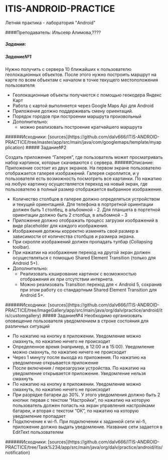 # ITIS-ANDROID-PRACTICE
Летняя практика - лаборатория "Android"

####Преподаватель: Ильсеяр Алимова,????

##### Задания:
##### Задание№1 
Нужно получить с сервера 10 ближайших к пользователю геолокационных объектов. После этого нужно построить маршрут на карте по всем объектам с началом в точке текущего местоположения пользователя
<ul>
<li>Геолокационные объекты получаются с помощью геокодера Яндекс Карт</li>
<li>Работа с картой выполняется через Google Maps Api для Android</li>
<li>Приложение должно поддерживать смену ориентаций.</li>
<li>Порядок городов при построении маршрута произвольный</li>
<li>Дополнительно:
  <ul>
      <li>можно реализовать построение кратчайшего маршрута</li>
  </ul>
</li>
</ul>

</ul>
######Исходники: [sources](https://github.com/dalv666/ITIS-ANDROID-PRACTICE/tree/master/app/src/main/java/com/googlemaps/template/myapplication)
##### Задание№2

Cоздать приложение “Галерея”, где пользователь может просматривать набор картинок, которые скачиваются с сервера.
######Описание:
Приложение состоит из двух экранов. На первом экране пользователю отображается галерея изображений. Галерея скроллится, и у пользователя есть возможность посмотреть все картинки. По нажатию на любую картинку осуществляется переход на новый экран, где пользователю в полный размер отображается выбранное изображение.

<ul>
<li>Количество столбцов в галерее должно определяться устройством и текущей ориентацией. Для телефона в портретной ориентации должен быть 1 столбец, в альбомной - 2. Для планшета в портетной ориентации должно быть 2 столбца, в альбомной - 3</li>
<li>Приложение должно отображать процесс загрузки изображений в виде placeholder для каждого изображения.</li>
<li>Изображения должны корректно изменять свой размер в зависимости от количества столбцов и размера экрана. </li>
<li>При скролле изображений должен пропадать тулбар (Collapsing toolbar).</li>
<li>При нажатии на изображение переход на другой экран должен осуществляться с помощью Shared Element Transition (только для Android 5+).</li>
<li>Дополнительно:
  <ul>
      <li>Реализовать кэширование картинок с возможностью отображения их при отсутствии интернета.</li>
      <li>Можно реализовать Transition переход для < Android 5, сохранив при этом работу со стандартным Shared Element Transition для Android 5+.</li>
  </ul>
</li>
</ul>
######Исходники: [sources](https://github.com/dalv666/ITIS-ANDROID-PRACTICE/tree/ImageGallery/app/src/main/java/org/dalv/practice/android/itis/customgallery)
##### Задание№4 
Необходимо организовать оповещение пользователя уведомлением в строке состояния для различных ситуаций
<ul>
<li>По нажатию на кнопку в приложении. Уведомление можно смахнуть, по нажатию ничего не происходит</li>
<li>Определенное время (например, в 12:00 и в 15:00). Уведомление можно смахнуть, по нажатию ничего не происходит</li>
<li>Через 1 минуту после выхода из приложения. По нажатию на уведомление открывается приложение</li>
<li>После включения / перезагрузки устройства. По нажатию на уведомление открывается приложение. Уведомление нельзя смахнуть</li>
<li>По нажатию на кнопку в приложении. Уведомление можно смахнуть, по нажатию ничего не происходит</li>
<li>При разрядке батареи до 30%. У этого уведомления должно быть 2 кнопки: первая с текстом “Настройки”, по нажатию на которую пользователь должен попасть на экран управления настройками батареи, и вторая с текстом “ОК”, по нажатию на которую уведомление пропадает</li>
<li>Подключение к wi-fi. При подключении к заданной сети wi-fi, приложение должно выдать уведомление. Название сети задается в EditText пользователем</li>
</ul>
######Исходники: [sources](https://github.com/dalv666/ITIS-ANDROID-PRACTICE/tree/Task%234/app/src/main/java/org/dalv/practice/android/itis/notification)
